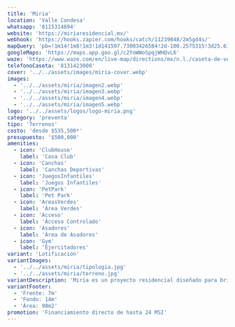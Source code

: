 ```yaml
---
title: 'Miria'
location: 'Valle Condesa'
whatsapp: '8115314694'
website: 'https://miriaresidencial.mx/'
webhook: 'https://hooks.zapier.com/hooks/catch/11239048/2m5gd4s/'
mapQuery: 'pb=!1m14!1m8!1m3!1d141507.73003426584!2d-100.2575315!3d25.6164061!3m2!1i1024!2i768!4f13.1!3m3!1m2!1s0x8662c33ddc09d07b%3A0xc335e692f5c4614e!2sCaseta%20de%20ventas%20-%20Valle%20Condesa!5e1!3m2!1sen!2sus!4v1728404162551!5m2!1sen!2sus'
googleMaps: 'https://maps.app.goo.gl/c2YoWWoSpqjWHQvL6'
waze: 'https://www.waze.com/en/live-map/directions/mx/n.l./caseta-de-ventas-valle-condesa?place=ChIJe9AJ3D3DYoYRTmHE9ZLmNcM'
telefonoCaseta: '8131423000'
cover: '../../assets/images/miria-cover.webp'
images:
  - '../../assets/miria/imagen2.webp'
  - '../../assets/miria/imagen3.webp'
  - '../../assets/miria/imagen4.webp'
  - '../../assets/miria/imagen5.webp'
logo: '../../assets/logos/logo-miria.png'
category: 'preventa'
tipo: 'Terrenos'
costo: 'desde $535,500*'
presupuesto: '$500,000'
amenities:
  - icon: 'ClubHouse'
    label: 'Casa Club'
  - icon: 'Canchas'
    label: 'Canchas Deportivas'
  - icon: 'JuegosInfantiles'
    label: 'Juegos Infantiles'
  - icon: 'PetPark'
    label: 'Pet Park'
  - icon: 'AreasVerdes'
    label: 'Área Verdes'
  - icon: 'Acceso'
    label: 'Ácceso Controlado'
  - icon: 'Asadores'
    label: 'Área de Asadores'
  - icon: 'Gym'
    label: 'Ejercitadores'
variant: 'Lotificación'
variantImages:
  - '../../assets/miria/tipologia.jpg'
  - '../../assets/miria/terreno.jpg'
variantDescription: 'Miria es un proyecto residencial diseñado para brindarte tranquilidad y confort en un entorno natural y privilegiado, ideal para invertir o construir la casa que deseas.'
variantFooter:
  - 'Frente: 7m'
  - 'Fondo: 14m'
  - 'Área: 98m2'
promotion: 'Financiamiento directo de hasta 24 MSI'
---
```

